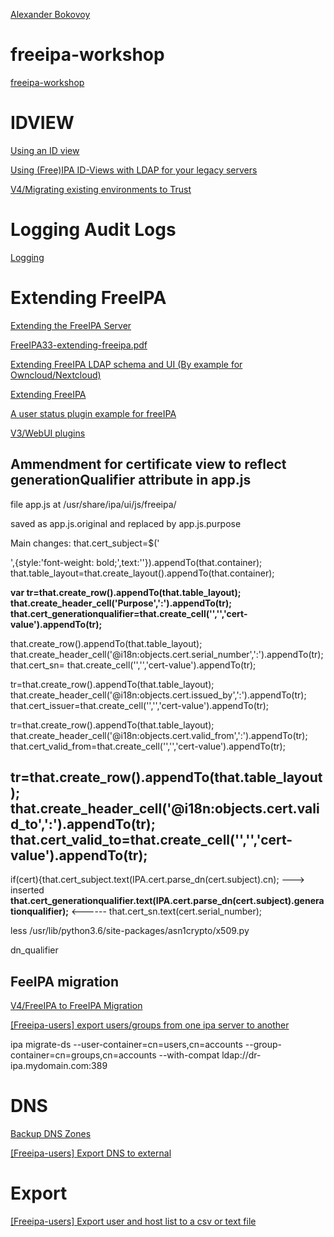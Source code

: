 [ Alexander Bokovoy](https://github.com/abbra)

# freeipa-workshop
[freeipa-workshop](https://github.com/abbra/freeipa-workshop)

# IDVIEW
[Using an ID view](https://access.redhat.com/documentation/en-us/red_hat_enterprise_linux/8/html/configuring_and_managing_identity_management/using-an-id-view-to-override-a-user-attribute-value-on-an-idm-client_configuring-and-managing-idm)

[ Using (Free)IPA ID-Views with LDAP for your legacy servers](https://blog.delouw.ch/2016/04/15/using-freeipa-id-views-with-ldap-for-your-legacy-servers/)

[V4/Migrating existing environments to Trust](https://www.freeipa.org/page/V4/Migrating_existing_environments_to_Trust)

# Logging Audit Logs

[Logging](https://linuxguideandhints.com/el/freeipa.html#logging)


# Extending FreeIPA

[Extending the FreeIPA Server](https://www.freeipa.org/images/5/5b/FreeIPA33-extending-freeipa.pdf)

[FreeIPA33-extending-freeipa.pdf](https://github.com/yar145/freeipa/files/8749456/FreeIPA33-extending-freeipa.pdf)

[Extending FreeIPA LDAP schema and UI (By example for Owncloud/Nextcloud)](https://github.com/radiorabe/freeipa-extending-ldap-schema-and-ui)

[Extending FreeIPA](https://abbra.fedorapeople.org/freeipa-extensibility.html#sec-6)

[A user status plugin example for freeIPA](https://github.com/abbra/freeipa-userstatus-plugin)

[V3/WebUI plugins](https://www.freeipa.org/page/V3/WebUI_plugins)

## **Ammendment for certificate view to reflect generationQualifier attribute  in app.js**

file app.js at /usr/share/ipa/ui/js/freeipa/

saved as app.js.original and replaced by app.js.purpose

Main changes:
that.cert_subject=$('<div />',{style:'font-weight: bold;',text:''}).appendTo(that.container);
that.table_layout=that.create_layout().appendTo(that.container);

**var tr=that.create_row().appendTo(that.table_layout);**
**that.create_header_cell('Purpose',':').appendTo(tr);**
**that.cert_generationqualifier=that.create_cell('','','cert-value').appendTo(tr);**

that.create_row().appendTo(that.table_layout);
that.create_header_cell('@i18n:objects.cert.serial_number',':').appendTo(tr);
that.cert_sn=                 that.create_cell('','','cert-value').appendTo(tr);

tr=that.create_row().appendTo(that.table_layout);
that.create_header_cell('@i18n:objects.cert.issued_by',':').appendTo(tr);
that.cert_issuer=that.create_cell('','','cert-value').appendTo(tr);

tr=that.create_row().appendTo(that.table_layout);
that.create_header_cell('@i18n:objects.cert.valid_from',':').appendTo(tr);
that.cert_valid_from=that.create_cell('','','cert-value').appendTo(tr);

tr=that.create_row().appendTo(that.table_layout);
that.create_header_cell('@i18n:objects.cert.valid_to',':').appendTo(tr);
that.cert_valid_to=that.create_cell('','','cert-value').appendTo(tr);
----------------------
if(cert){that.cert_subject.text(IPA.cert.parse_dn(cert.subject).cn);
 ---> inserted **that.cert_generationqualifier.text(IPA.cert.parse_dn(cert.subject).generationqualifier);**  <------
that.cert_sn.text(cert.serial_number);



less /usr/lib/python3.6/site-packages/asn1crypto/x509.py

dn_qualifier



## FeeIPA migration
[V4/FreeIPA to FreeIPA Migration](https://www.freeipa.org/page/V4/FreeIPA_to_FreeIPA_Migration)

[[Freeipa-users] export users/groups from one ipa server to another](https://listman.redhat.com/archives/freeipa-users/2014-January/010658.html)

ipa migrate-ds --user-container=cn=users,cn=accounts --group-container=cn=groups,cn=accounts --with-compat ldap://dr-ipa.mydomain.com:389


# DNS
[Backup DNS Zones](https://lists.fedorahosted.org/archives/list/freeipa-users@lists.fedorahosted.org/thread/DPC5BELJXA6YIMJNG5GLKDNCDY6EI2UT/)

[[Freeipa-users] Export DNS to external](https://listman.redhat.com/archives/freeipa-users/2014-January/msg00291.html)

# Export
[[Freeipa-users] Export user and host list to a csv or text file](https://freeipa-users.redhat.narkive.com/s8GMtC3S/export-user-and-host-list-to-a-csv-or-text-file)
